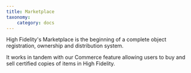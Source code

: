 ```yaml
---
title: Marketplace
taxonomy:
    category: docs
---
```


High Fidelity's Marketplace is the beginning of a complete object registration, ownership and distribution system.

It works in tandem with our Commerce feature allowing users to buy and sell certified copies of items in High Fidelity. 



